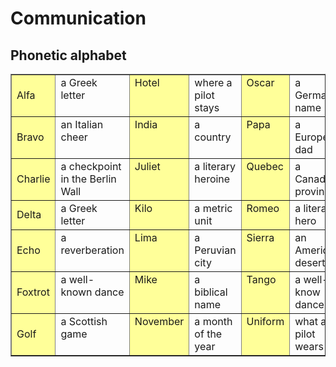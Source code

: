 # Communication

## Phonetic alphabet
<table width="100%" cellspacing="2" cellpadding="2" border="1">
              <tbody>
                <tr>
                  <td bgcolor="#ffff99">Alfa</td>
                  <td valign="top">a Greek letter<br>
                  </td>
                  <td valign="top" bgcolor="#ffff99">Hotel</td>
                  <td valign="top">where a pilot stays<br>
                  </td>
                  <td valign="top" bgcolor="#ffff99">Oscar<br>
                  </td>
                  <td valign="top">a German name<br>
                  </td>
                  <td valign="top" bgcolor="#ffff99">Victor<br>
                  </td>
                  <td valign="top">a Slavic name<br>
                  </td>
                </tr>
                <tr>
                  <td bgcolor="#ffff99">Bravo</td>
                  <td valign="top">an Italian cheer<br>
                  </td>
                  <td valign="top" bgcolor="#ffff99">India</td>
                  <td valign="top">a country<br>
                  </td>
                  <td valign="top" bgcolor="#ffff99">Papa<br>
                  </td>
                  <td valign="top">a European dad<br>
                  </td>
                  <td valign="top" bgcolor="#ffff99">Whiskey<br>
                  </td>
                  <td valign="top">a worldwide drink<br>
                  </td>
                </tr>
                <tr>
                  <td bgcolor="#ffff99">Charlie</td>
                  <td valign="top">a checkpoint in the Berlin Wall<br>
                  </td>
                  <td valign="top" bgcolor="#ffff99">Juliet<br>
                  </td>
                  <td valign="top">a literary heroine<br>
                  </td>
                  <td valign="top" bgcolor="#ffff99">Quebec<br>
                  </td>
                  <td valign="top">a Canadian province<br>
                  </td>
                  <td valign="top" bgcolor="#ffff99">X-ray<br>
                  </td>
                  <td valign="top">cosmic rays<br>
                  </td>
                </tr>
                <tr>
                  <td bgcolor="#ffff99">Delta</td>
                  <td valign="top">a Greek letter<br>
                  </td>
                  <td valign="top" bgcolor="#ffff99">Kilo<br>
                  </td>
                  <td valign="top">a metric unit<br>
                  </td>
                  <td valign="top" bgcolor="#ffff99">Romeo<br>
                  </td>
                  <td valign="top">a literary hero<br>
                  </td>
                  <td valign="top" bgcolor="#ffff99">Yankee<br>
                  </td>
                  <td valign="top">an American<br>
                  </td>
                </tr>
                <tr>
                  <td bgcolor="#ffff99">Echo</td>
                  <td valign="top">a reverberation<br>
                  </td>
                  <td valign="top" bgcolor="#ffff99">Lima<br>
                  </td>
                  <td valign="top">a Peruvian city<br>
                  </td>
                  <td valign="top" bgcolor="#ffff99">Sierra<br>
                  </td>
                  <td valign="top">an American desert<br>
                  </td>
                  <td valign="top" bgcolor="#ffff99">Zulu<br>
                  </td>
                  <td valign="top">an African people<br>
                  </td>
                </tr>
                <tr>
                  <td bgcolor="#ffff99">Foxtrot</td>
                  <td valign="top">a well-known dance<br>
                  </td>
                  <td valign="top" bgcolor="#ffff99">Mike<br>
                  </td>
                  <td valign="top">a biblical name<br>
                  </td>
                  <td valign="top" bgcolor="#ffff99">Tango<br>
                  </td>
                  <td valign="top">a well-know dance<br>
                  </td>
                  <td valign="top"><br>
                  </td>
                  <td valign="top"><br>
                  </td>
                </tr>
                <tr>
                  <td bgcolor="#ffff99">Golf</td>
                  <td valign="top">a Scottish game<br>
                  </td>
                  <td valign="top" bgcolor="#ffff99">November<br>
                  </td>
                  <td valign="top">a month of the year<br>
                  </td>
                  <td valign="top" bgcolor="#ffff99">Uniform<br>
                  </td>
                  <td valign="top">what a pilot wears<br>
                  </td>
                  <td valign="top"><br>
                  </td>
                  <td valign="top"><br>
                  </td>
                </tr>
              </tbody>
            </table>
